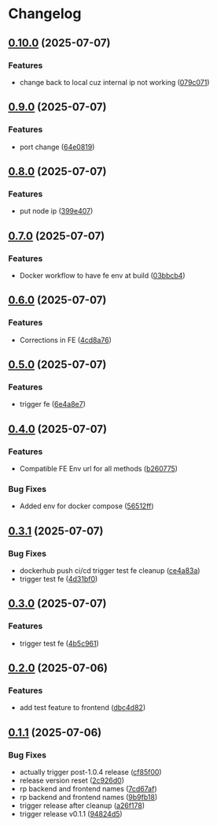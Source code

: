 # Changelog

## [0.10.0](https://github.com/VarunCypherV/VSpend/compare/frontend-v0.9.0...frontend-v0.10.0) (2025-07-07)


### Features

* change back to local cuz internal ip not working ([079c071](https://github.com/VarunCypherV/VSpend/commit/079c0710ca4745d216cdf5920bfde0c85f8eafd6))

## [0.9.0](https://github.com/VarunCypherV/VSpend/compare/frontend-v0.8.0...frontend-v0.9.0) (2025-07-07)


### Features

* port change ([64e0819](https://github.com/VarunCypherV/VSpend/commit/64e0819d4f4ee191afd459d75fd60cfb9eba92ad))

## [0.8.0](https://github.com/VarunCypherV/VSpend/compare/frontend-v0.7.0...frontend-v0.8.0) (2025-07-07)


### Features

* put node ip ([399e407](https://github.com/VarunCypherV/VSpend/commit/399e407301c8d782601e8052d501807b6c8b01aa))

## [0.7.0](https://github.com/VarunCypherV/VSpend/compare/frontend-v0.6.0...frontend-v0.7.0) (2025-07-07)


### Features

* Docker workflow to have fe env at build ([03bbcb4](https://github.com/VarunCypherV/VSpend/commit/03bbcb49291699e9ca64de58e1ae4ee5b5ed290e))

## [0.6.0](https://github.com/VarunCypherV/VSpend/compare/frontend-v0.5.0...frontend-v0.6.0) (2025-07-07)


### Features

* Corrections in FE ([4cd8a76](https://github.com/VarunCypherV/VSpend/commit/4cd8a76b7d951908dcbbfa3867b579be121451e0))

## [0.5.0](https://github.com/VarunCypherV/VSpend/compare/frontend-v0.4.0...frontend-v0.5.0) (2025-07-07)


### Features

* trigger fe ([6e4a8e7](https://github.com/VarunCypherV/VSpend/commit/6e4a8e793aed2fec2ae9a17ac513541093c2e0e1))

## [0.4.0](https://github.com/VarunCypherV/VSpend/compare/frontend-v0.3.1...frontend-v0.4.0) (2025-07-07)


### Features

* Compatible FE Env url for all methods ([b260775](https://github.com/VarunCypherV/VSpend/commit/b260775080331c3e7b1687c142b64f6b491e2bcc))


### Bug Fixes

* Added env for docker compose ([56512ff](https://github.com/VarunCypherV/VSpend/commit/56512ff5ce0be941443d8cc34e89243c8bb1112c))

## [0.3.1](https://github.com/VarunCypherV/VSpend/compare/frontend-v0.3.0...frontend-v0.3.1) (2025-07-07)


### Bug Fixes

* dockerhub push ci/cd trigger test fe cleanup ([ce4a83a](https://github.com/VarunCypherV/VSpend/commit/ce4a83a518990089325659c853b5672b0cf3a408))
* trigger test fe ([4d31bf0](https://github.com/VarunCypherV/VSpend/commit/4d31bf05008b95364af3a7bbfa79a5949c44b32a))

## [0.3.0](https://github.com/VarunCypherV/VSpend/compare/frontend-v0.2.0...frontend-v0.3.0) (2025-07-07)


### Features

* trigger test fe ([4b5c961](https://github.com/VarunCypherV/VSpend/commit/4b5c961c6deb20c1264a756d94ef345cb801cce3))

## [0.2.0](https://github.com/VarunCypherV/VSpend/compare/frontend-v0.1.1...frontend-v0.2.0) (2025-07-06)


### Features

* add test feature to frontend ([dbc4d82](https://github.com/VarunCypherV/VSpend/commit/dbc4d824cd53b9046b41ef951ebc821ef0627518))

## [0.1.1](https://github.com/VarunCypherV/VSpend/compare/frontend-v0.1.0...frontend-v0.1.1) (2025-07-06)


### Bug Fixes

* actually trigger post-1.0.4 release ([cf85f00](https://github.com/VarunCypherV/VSpend/commit/cf85f00de21adfb71d28923b90dc3ca9444b6688))
* release version reset ([2c926d0](https://github.com/VarunCypherV/VSpend/commit/2c926d0695ef44ee475a5b8e464ddbc810053d25))
* rp backend and frontend names ([7cd67af](https://github.com/VarunCypherV/VSpend/commit/7cd67af54dd436fbfe4ea3668b6e6023f34f0dbe))
* rp backend and frontend names ([9b9fb18](https://github.com/VarunCypherV/VSpend/commit/9b9fb1840e6386ba3ef937cba91fe1d8c94c2abd))
* trigger release after cleanup ([a26f178](https://github.com/VarunCypherV/VSpend/commit/a26f178757be946b66f87aa1048b8cd395ffc30a))
* trigger release v0.1.1 ([94824d5](https://github.com/VarunCypherV/VSpend/commit/94824d5a7082803390fe43c59a83e53a72b5b343))
